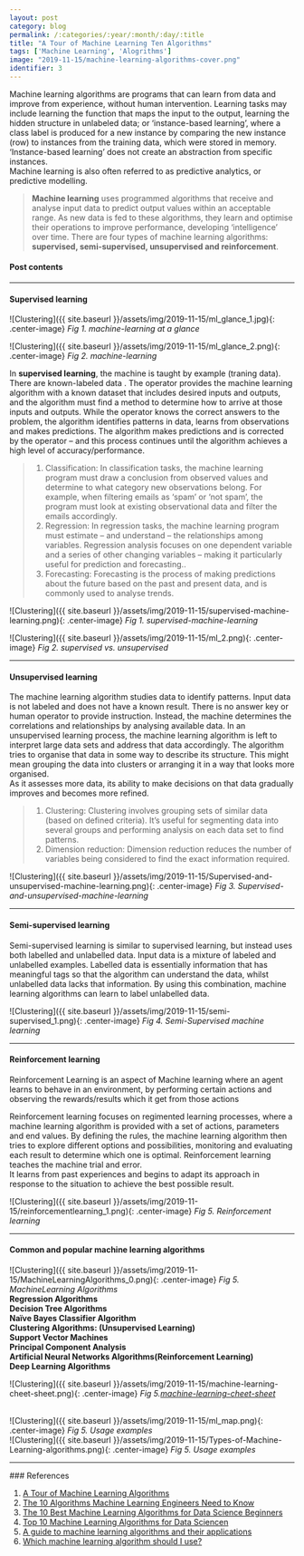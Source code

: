 ```yaml
---
layout: post
category: blog
permalink: /:categories/:year/:month/:day/:title
title: "A Tour of Machine Learning Ten Algorithms"
tags: ['Machine Learning', 'Alogrithms']
image: "2019-11-15/machine-learning-algorithms-cover.png"
identifier: 3
---
```


Machine learning algorithms are programs that can learn from data and improve from experience, without human intervention. 
Learning tasks may include learning the function that maps the input to the output, learning the hidden structure in unlabeled data; 
or ‘instance-based learning’, where a class label is produced for a new instance by comparing the new instance (row) to instances from 
the training data, which were stored in memory. ‘Instance-based learning’ does not create an abstraction from specific instances.
<br>
Machine learning is also often referred to as predictive analytics, or predictive modelling.
<!--more-->

<blockquote class="tip">
<strong> Machine learning</strong> uses programmed algorithms that receive and analyse input data to predict output values within an acceptable range. 
 As new data is fed to these algorithms, they learn and optimise their operations to improve performance, developing ‘intelligence’ over time.
There are four types of machine learning algorithms: <strong> supervised, semi-supervised, unsupervised and reinforcement</strong>.
</blockquote>

<div class="list-of-contents">
  <h4>Post contents</h4>
  <ul></ul>
</div>

<hr class="with-margin">
<h4 class="header" id="intro">Supervised learning</h4>

![Clustering]({{ site.baseurl }}/assets/img/2019-11-15/ml_glance_1.jpg){: .center-image}
<em class="figure">Fig 1. machine-learning at a glance</em>

![Clustering]({{ site.baseurl }}/assets/img/2019-11-15/ml_glance_2.png){: .center-image}
<em class="figure">Fig 2. machine-learning</em>

In **supervised learning**, the machine is taught by example (traning data). There are known-labeled data .
The operator provides the machine learning algorithm with a known dataset that includes desired inputs and outputs, 
and the algorithm must find a method to determine how to arrive at those inputs and outputs. 
While the operator knows the correct answers to the problem, the algorithm identifies patterns in data, 
learns from observations and makes predictions. The algorithm makes predictions and 
is corrected by the operator – and this process continues until the algorithm achieves a high level of accuracy/performance.

<blockquote class="algo">
  <ol>    
    <li>
      Classification: In classification tasks, the machine learning program must draw a conclusion from observed values and determine to what category new observations belong. For example, when filtering emails as ‘spam’ or ‘not spam’, the program must look at existing observational data and filter the emails accordingly.
    </li>
    <li>
      Regression: In regression tasks, the machine learning program must estimate – and understand – the relationships among variables. Regression analysis focuses on one dependent variable and a series of other changing variables – making it particularly useful for prediction and forecasting..
    </li>
    <li>
      Forecasting: Forecasting is the process of making predictions about the future based on the past and present data, and is commonly used to analyse trends.
    </li>
  </ol>
</blockquote>

![Clustering]({{ site.baseurl }}/assets/img/2019-11-15/supervised-machine-learning.png){: .center-image}
<em class="figure">Fig 1. supervised-machine-learning</em>

![Clustering]({{ site.baseurl }}/assets/img/2019-11-15/ml_2.png){: .center-image}
<em class="figure">Fig 2. supervised vs. unsupervised</em>


<hr class="with-margin">
<h4 class="header" id="implementation">Unsupervised learning</h4>

The machine learning algorithm studies data to identify patterns. Input data is not labeled and does not have a known result. There is no answer key or human operator to provide instruction. 
Instead, the machine determines the correlations and relationships by analysing available data. 
In an unsupervised learning process, the machine learning algorithm is left to interpret large data sets and address that data accordingly. 
The algorithm tries to organise that data in some way to describe its structure. 
This might mean grouping the data into clusters or arranging it in a way that looks more organised.
<br>
As it assesses more data, its ability to make decisions on that data gradually improves and becomes more refined.
<blockquote class="algo">
  <ol>    
    <li>
    Clustering: Clustering involves grouping sets of similar data (based on defined criteria). It’s useful for segmenting data into several groups and performing analysis on each data set to find patterns.
	</li>
    <li>
	Dimension reduction: Dimension reduction reduces the number of variables being considered to find the exact information required.
	</li>
  </ol>
</blockquote>

![Clustering]({{ site.baseurl }}/assets/img/2019-11-15/Supervised-and-unsupervised-machine-learning.png){: .center-image}
<em class="figure">Fig 3. Supervised-and-unsupervised-machine-learning</em>

<hr class="with-margin">
<h4 class="header" id="quantization">Semi-supervised learning</h4>
Semi-supervised learning is similar to supervised learning, but instead uses both labelled and unlabelled data. Input data is a mixture of labeled and unlabelled examples. Labelled data is essentially information that has meaningful tags so that the algorithm can understand the data, whilst unlabelled data lacks that information. By using this
combination, machine learning algorithms can learn to label unlabelled data.


![Clustering]({{ site.baseurl }}/assets/img/2019-11-15/semi-supervised_1.png){: .center-image}
<em class="figure">Fig 4. Semi-Supervised machine learning</em>

<hr class="with-margin">
<h4 class="header" id="casestudy">Reinforcement learning</h4>
Reinforcement Learning is an aspect of Machine learning where an agent learns to behave in an environment, 
by performing certain actions and observing the rewards/results which it get from those actions

Reinforcement learning focuses on regimented learning processes, where a machine learning algorithm is provided with a set of actions,
 parameters and end values. By defining the rules, the machine learning algorithm then tries to explore different options and possibilities,
 monitoring and evaluating each result to determine which one is optimal. Reinforcement learning teaches the machine trial and error. 
 <br>
 It learns from past experiences and begins to adapt its approach in response to the situation to achieve the best possible result.

![Clustering]({{ site.baseurl }}/assets/img/2019-11-15/reinforcementlearning_1.png){: .center-image}
<em class="figure">Fig 5. Reinforcement learning</em>


<hr class="with-margin">
<h4 class="header" id="casestudy">Common and popular machine learning algorithms</h4>

![Clustering]({{ site.baseurl }}/assets/img/2019-11-15/MachineLearningAlgorithms_0.png){: .center-image}
<em class="figure">Fig 5. MachineLearning Algorithms</em>
<br>
**Regression Algorithms**
<br>
**Decision Tree Algorithms**
<br>
**Naïve Bayes Classifier Algorithm**
<br>
**Clustering Algorithms: (Unsupervised Learning)**
<br>
**Support Vector Machines**
<br>
**Principal Component Analysis**
<br>
**Artificial Neural Networks Algorithms(Reinforcement Learning)**
<br>
**Deep Learning Algorithms**
<br>

![Clustering]({{ site.baseurl }}/assets/img/2019-11-15/machine-learning-cheet-sheet.png){: .center-image}
<em class="figure">Fig 5.[machine-learning-cheet-sheet](https://blogs.sas.com/content/subconsciousmusings/2017/04/12/machine-learning-algorithm-use/)</em>

<br>
![Clustering]({{ site.baseurl }}/assets/img/2019-11-15/ml_map.png){: .center-image}
<em class="figure">Fig 5. Usage examples</em>
<br>
![Clustering]({{ site.baseurl }}/assets/img/2019-11-15/Types-of-Machine-Learning-algorithms.png){: .center-image}
<em class="figure">Fig 5. Usage examples</em>

<hr class="with-margin">
### References
<ol>
  <li><a href="https://machinelearningmastery.com/a-tour-of-machine-learning-algorithms/">A Tour of Machine Learning Algorithms</a></li>
  <li><a href="https://www.kdnuggets.com/2016/08/10-algorithms-machine-learning-engineers.html">The 10 Algorithms Machine Learning Engineers Need to Know </a></li>
  <li><a href="https://www.dataquest.io/blog/top-10-machine-learning-algorithms-for-beginners/">The 10 Best Machine Learning Algorithms for Data Science Beginners</a></li>
  <li><a href="https://towardsdatascience.com/top-10-machine-learning-algorithms-for-data-science-cdb0400a25f9">Top 10 Machine Learning Algorithms for Data Sciencen</a></li>
  <li><a href="https://www.sas.com/en_ie/insights/articles/analytics/machine-learning-algorithms.html">A guide to machine learning algorithms and their applications</a></li>
  <li><a href="https://blogs.sas.com/content/subconsciousmusings/2017/04/12/machine-learning-algorithm-use/">Which machine learning algorithm should I use?</a></li>
</ol>
